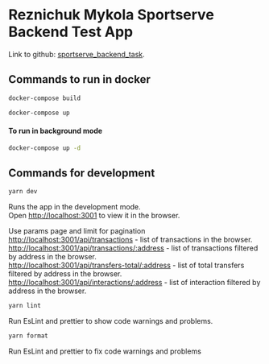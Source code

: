 # Reznichuk Mykola Sportserve Backend Test App

Link to github: [sportserve_backend_task](https://github.com/nickreznichuk/sportserve_backend_task).

## Commands to run in docker

```bash
docker-compose build
```

```bash
docker-compose up
```

#### To run in background mode

```bash
docker-compose up -d
```

## Commands for development

```bash
yarn dev
```

Runs the app in the development mode.\
Open [http://localhost:3001](http://localhost:3000) to view it in the browser.

Use params page and limit for pagination \
[http://localhost:3001/api/transactions](http://localhost:3000/api/transactions) - list of transactions in the browser. \
[http://localhost:3001/api/transactions/:address](http://localhost:3000/api/transactions/:address) - list of transactions filtered by address in the browser. \
[http://localhost:3001/api/transfers-total/:address](http://localhost:3000/api/transfers-total/:address) - list of total transfers filtered by address in the browser. \
[http://localhost:3001/api/interactions/:address](http://localhost:3000/api/interactions/:address) - list of interaction filtered by address in the browser.

```bash
yarn lint
```

Run EsLint and prettier to show code warnings and problems.

```bash
yarn format
```

Run EsLint and prettier to fix code warnings and problems
